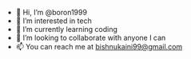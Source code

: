 - 👋 Hi, I’m @boron1999
- 👀 I’m interested in tech
- 🌱 I’m currently learning coding
- 💞️ I’m looking to collaborate with anyone I can
- 📫 You can reach me at bishnukaini99@gmail.com

<!---
boron1999/boron1999 is a ✨ special ✨ repository because its `README.md` (this file) appears on your GitHub profile.
You can click the Preview link to take a look at your changes.
--->
